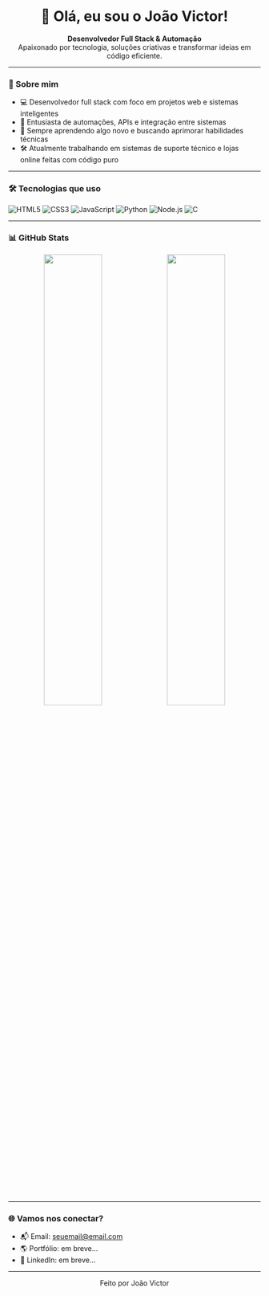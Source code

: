 <h1 align="center">👋 Olá, eu sou o João Victor!</h1>

<p align="center">
  <strong>Desenvolvedor Full Stack & Automação</strong><br>
  Apaixonado por tecnologia, soluções criativas e transformar ideias em código eficiente.
</p>

---

### 🧠 Sobre mim

- 💻 Desenvolvedor full stack com foco em projetos web e sistemas inteligentes  
- 🤖 Entusiasta de automações, APIs e integração entre sistemas  
- 🚀 Sempre aprendendo algo novo e buscando aprimorar habilidades técnicas  
- 🛠️ Atualmente trabalhando em sistemas de suporte técnico e lojas online feitas com código puro  

---

### 🛠️ Tecnologias que uso

![HTML5](https://img.shields.io/badge/-HTML5-E34F26?style=for-the-badge&logo=html5&logoColor=white)
![CSS3](https://img.shields.io/badge/-CSS3-1572B6?style=for-the-badge&logo=css3)
![JavaScript](https://img.shields.io/badge/-JavaScript-F7DF1E?style=for-the-badge&logo=javascript&logoColor=black)
![Python](https://img.shields.io/badge/-Python-3776AB?style=for-the-badge&logo=python&logoColor=white)
![Node.js](https://img.shields.io/badge/-Node.js-339933?style=for-the-badge&logo=node.js&logoColor=white)
![C](https://img.shields.io/badge/-C-00599C?style=for-the-badge&logo=c&logoColor=white)

---

### 📊 GitHub Stats

<p align="center">
  <img src="https://github-readme-stats.vercel.app/api?username=joaovictor&show_icons=true&theme=radical" width="48%">
  <img src="https://github-readme-stats.vercel.app/api/top-langs/?username=joaovictor&layout=compact&theme=radical" width="48%">
</p>

---

### 🌐 Vamos nos conectar?

- 📬 Email: [seuemail@email.com](mailto:seuemail@email.com)
- 🌎 Portfólio: em breve...
- 💼 LinkedIn: em breve...

---

<p align="center">Feito por João Victor</p>
